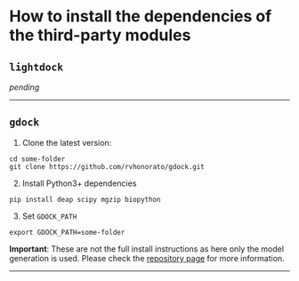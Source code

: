 # How to install the dependencies of the third-party modules

## `lightdock`

_pending_

* * *

## `gdock`

1. Clone the latest version:

```
cd some-folder
git clone https://github.com/rvhonorato/gdock.git
```

2. Install Python3+ dependencies
```
pip install deap scipy mgzip biopython
```

3. Set `GDOCK_PATH`
```
export GDOCK_PATH=some-folder
```

**Important**: These are not the full install instructions as here only the model generation is used. Please check the [repository page](https://github.com/rvhonorato/gdock) for more information.

* * *
